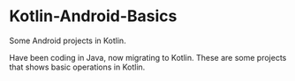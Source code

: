 # Kotlin-Android-Basics
Some Android projects in Kotlin.

Have been coding in Java, now migrating to Kotlin. These are some projects that shows basic operations in Kotlin.
